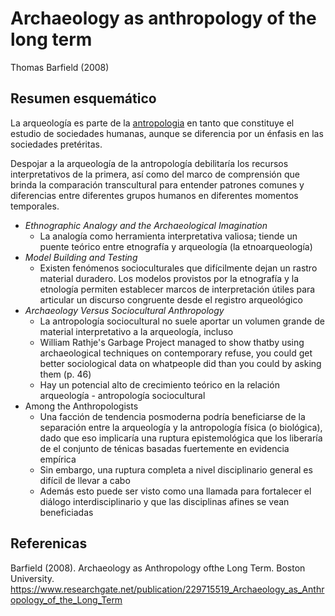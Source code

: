# Archaeology as anthropology of the long term

Thomas Barfield (2008)

## Resumen esquemático

La arqueología es parte de la [antropologia](antropologia.md) en tanto que constituye el estudio de sociedades humanas, aunque se diferencia por un énfasis en las sociedades pretéritas.

Despojar a la arqueología de la antropología debilitaría los recursos interpretativos de la primera, así como del marco de comprensión que brinda la comparación transcultural para entender patrones comunes y diferencias entre diferentes grupos humanos en diferentes momentos temporales.

* *Ethnographic Analogy and the Archaeological Imagination*
  * La analogía como herramienta interpretativa valiosa; tiende un puente teórico entre etnografía y arqueología (la etnoarqueología)
* *Model Building and Testing*
  * Existen fenómenos socioculturales que difícilmente dejan un rastro material duradero. Los modelos provistos por la etnografía y la etnología permiten establecer marcos de interpretación útiles para articular un discurso congruente desde el registro arqueológico
* *Archaeology Versus Sociocultural Anthropology*
  * La antropología sociocultural no suele aportar un volumen grande de material interpretativo a la arqueología, incluso
  * William  Rathje's  Garbage  Project  managed  to show thatby  using  archaeological  techniques  on  contemporary refuse,  you  could  get  better  sociological  data  on  whatpeople  did  than you  could  by asking  them (p. 46)
  * Hay un potencial alto de crecimiento teórico en la relación arqueología - antropología sociocultural
* Among the Anthropologists
  * Una facción de tendencia posmoderna podría beneficiarse de la separación entre la arqueología y la antropología física (o biológica), dado que eso implicaría una ruptura epistemológica que los liberaría de el conjunto de ténicas basadas fuertemente en evidencia empírica
  * Sin embargo, una ruptura completa a nivel disciplinario general es difícil de llevar a cabo
  * Además esto puede ser visto como una llamada para fortalecer el diálogo interdisciplinario y que las disciplinas afines se vean beneficiadas

## Referenicas

Barfield (2008). Archaeology as Anthropology ofthe Long Term. Boston  University. https://www.researchgate.net/publication/229715519_Archaeology_as_Anthropology_of_the_Long_Term
